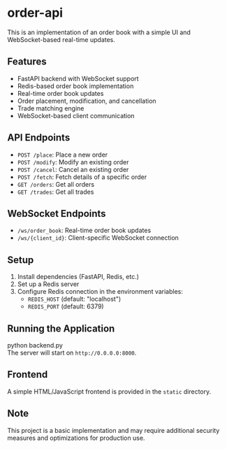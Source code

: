 # order-api

This is an implementation of an order book with a simple UI and WebSocket-based real-time updates.

## Features

- FastAPI backend with WebSocket support
- Redis-based order book implementation
- Real-time order book updates
- Order placement, modification, and cancellation
- Trade matching engine
- WebSocket-based client communication

## API Endpoints

- `POST /place`: Place a new order
- `POST /modify`: Modify an existing order
- `POST /cancel`: Cancel an existing order
- `POST /fetch`: Fetch details of a specific order
- `GET /orders`: Get all orders
- `GET /trades`: Get all trades

## WebSocket Endpoints

- `/ws/order_book`: Real-time order book updates
- `/ws/{client_id}`: Client-specific WebSocket connection

## Setup

1. Install dependencies (FastAPI, Redis, etc.)
2. Set up a Redis server
3. Configure Redis connection in the environment variables:
   - `REDIS_HOST` (default: "localhost")
   - `REDIS_PORT` (default: 6379)

## Running the Application

python backend.py  
The server will start on `http://0.0.0.0:8000`.

## Frontend

A simple HTML/JavaScript frontend is provided in the `static` directory.

## Note

This project is a basic implementation and may require additional security measures and optimizations for production use.
